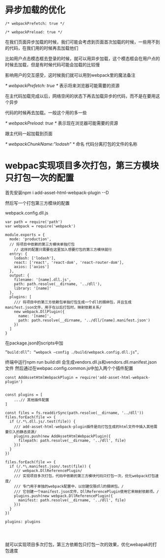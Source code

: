 # 异步加载的优化
```
/* webpackPrefetch: true */

/* webpackPreload: true */
```

在我们页面异步加载的时候，我们可能会考虑到页面首次加载的时候，一些用不到的代码，在我们用的时候再去加载他们

比如用户点击模态框去登录的时候，就可以用异步加载，这个模态框会在用户点的时候去加载，但是有时候代码可能会加载的比较慢

影响用户的交互感受，这时候我们就可以用到webpack里的魔法备注

_* webpackPrefetch: true *_   表示将来浏览器可能需要的资源

在主代码加载完成以后，网络空闲的状态下再去加载异步的代码，而不是在要用这个异步

代码的时候再去加载。一般这个用的多一些

_* webpackPreload: true *_    表示现在浏览器可能需要的资源

跟主代码一起加载到页面

_* webpackChunkName:"lodash" *_  命名 代码分离打包的文件的名称

# webpac实现项目多次打包，第三方模块只打包一次的配置
首先安装npm i add-asset-html-webpack-plugin --D 

然后写一个打包第三方模块的配置

webpack.config.dll.js
```
var path = require('path')
var webpack = require('webpack')

module.exports = {
  mode: 'production',
  // 将项目中依赖的第三方模块单独打包
	// 这样的配置只需要在这里加入想要打包的第三方模块就行
  entry: {
    lodash: ['lodash'],
    react: ['react', 'react-dom', 'react-router-dom'],
    axios: ['axios']
  },
  output: {
    filename: '[name].dll.js',
    path: path.resolve(__dirname, '../dll'),
    library: '[name]'
  },
  plugins: [
    /// 将项目中的第三方依赖包单独打包生成一个dll的捆绑包，并且生成manifest.json文件，用于在以后打包时，映射依赖关系/
    new webpack.DllPlugin({
      name: '[name]',
      path: path.resolve(__dirname, '../dll/[name].manifest.json')
    })
  ]
}

```

在package.json的scripts中加
```
”build:dll”: “webpack —config ./build/webpack.config.dll.js”,
```

终端中运行npm run build:dll
会生成vendors.dll.js和vendors.dll.manifest.json文件
然后通过在webpac.config.common.js中加入两个个插件配置
```
const AddAssetHtmlWebpackPlugin = require('add-asset-html-webpack-plugin')


const plugins = [
	...// 其他插件配置
]

const files = fs.readdirSync(path.resolve(__dirname, '../dll'))
files.forEach(file => {
  if (/.*\.dll.js/.test(file)) {
    /// add-asset-html-webpack-plugin插件是向打包生成的html文件中插入其他需要引入的静态资源/
    plugins.push(new AddAssetHtmlWebpackPlugin({
      filepath: path.resolve(__dirname, '../dll', file)
    }))
  }
})

files.forEach(file => {
  if (/.*\.manifest.json/.test(file)) {
    /// webpack.DllReferencePlugin/
    /// 实现项目多次打包，代码中依赖的第三方模块代码只打包一次，优化webpack打包速度/
    /// 专门用于单独的webpack配置中，以创建仅限dll的捆绑包。/
    /// 它创建一个manifest.json文件，DllReferencePlugin使用它来映射依赖项。/
    plugins.push(new webpack.DllReferencePlugin({
      manifest: path.resolve(__dirname, '../dll', file)
    }))
  }
})

plugins: plugins




```

就可以实现项目多次打包，第三方依赖包只打包一次的效果，优化webapak的打包速度













